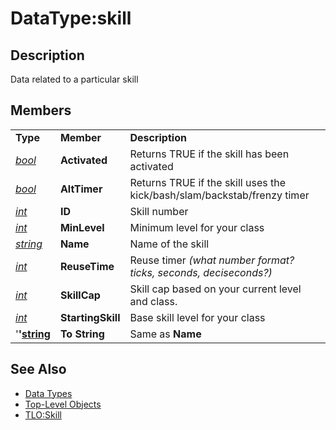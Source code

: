 # DataType:skill

## Description

Data related to a particular skill

## Members

|  |  |  |
| :--- | :--- | :--- |
| **Type** | **Member** | **Description** |
| [_bool_](datatype-bool.md) | **Activated** | Returns TRUE if the skill has been activated |
| [_bool_](datatype-bool.md) | **AltTimer** | Returns TRUE if the skill uses the kick/bash/slam/backstab/frenzy timer |
| [_int_](datatype-int.md) | **ID** | Skill number |
| [_int_](datatype-int.md) | **MinLevel** | Minimum level for your class |
| [_string_]() | **Name** | Name of the skill |
| [_int_](datatype-int.md) | **ReuseTime** | Reuse timer _\(what number format? ticks, seconds, deciseconds?\)_ |
| [_int_](datatype-int.md) | **SkillCap** | Skill cap based on your current level and class. |
| [_int_](datatype-int.md) | **StartingSkill** | Base skill level for your class |
| '**'**[**string**]() | **To String** | Same as **Name** |

## See Also

* [Data Types](./)
* [Top-Level Objects](../top-level-objects/)
* [TLO:Skill](../top-level-objects/tlo-skill.md)

